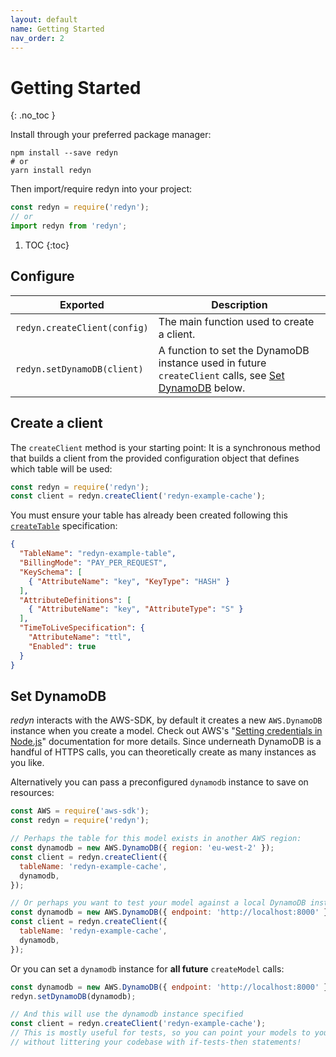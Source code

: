 ```yaml
---
layout: default
name: Getting Started
nav_order: 2
---
```


# Getting Started
{: .no_toc }

Install through your preferred package manager:

```
npm install --save redyn
# or
yarn install redyn
```

Then import/require redyn into your project:

```js
const redyn = require('redyn');
// or
import redyn from 'redyn';
```

1. TOC
{:toc}

## Configure

| Exported | Description |
| ---- | ---- |
| `redyn.createClient(config)` | The main function used to create a client. |
| `redyn.setDynamoDB(client)` | A function to set the DynamoDB instance used in future `createClient` calls, see [Set DynamoDB](#set-dynamodb) below. |

## Create a client

The `createClient` method is your starting point: It is a synchronous method that builds a client from the provided configuration object that defines which table will be used:

```js
const redyn = require('redyn');
const client = redyn.createClient('redyn-example-cache');
```

You must ensure your table has already been created following this [`createTable`](https://github.com/someimportantcompany/redyn/blob/master/createTable.json) specification:

```json
{
  "TableName": "redyn-example-table",
  "BillingMode": "PAY_PER_REQUEST",
  "KeySchema": [
    { "AttributeName": "key", "KeyType": "HASH" }
  ],
  "AttributeDefinitions": [
    { "AttributeName": "key", "AttributeType": "S" }
  ],
  "TimeToLiveSpecification": {
    "AttributeName": "ttl",
    "Enabled": true
  }
}
```

## Set DynamoDB

_redyn_ interacts with the AWS-SDK, by default it creates a new `AWS.DynamoDB` instance when you create a model. Check out AWS's "[Setting credentials in Node.js](https://docs.aws.amazon.com/sdk-for-javascript/v2/developer-guide/setting-credentials-node.html)" documentation for more details. Since underneath DynamoDB is a handful of HTTPS calls, you can theoretically create as many instances as you like.

Alternatively you can pass a preconfigured `dynamodb` instance to save on resources:

```js
const AWS = require('aws-sdk');
const redyn = require('redyn');

// Perhaps the table for this model exists in another AWS region:
const dynamodb = new AWS.DynamoDB({ region: 'eu-west-2' });
const client = redyn.createClient({
  tableName: 'redyn-example-cache',
  dynamodb,
});

// Or perhaps you want to test your model against a local DynamoDB instance (such as dynamodb-local or localstack):
const dynamodb = new AWS.DynamoDB({ endpoint: 'http://localhost:8000' });
const client = redyn.createClient({
  tableName: 'redyn-example-cache',
  dynamodb,
});
```

Or you can set a `dynamodb` instance for **all future** `createModel` calls:

```js
const dynamodb = new AWS.DynamoDB({ endpoint: 'http://localhost:8000' });
redyn.setDynamoDB(dynamodb);

// And this will use the dynamodb instance specified
const client = redyn.createClient('redyn-example-cache');
// This is mostly useful for tests, so you can point your models to your local DynamoDB instance
// without littering your codebase with if-tests-then statements!
```

